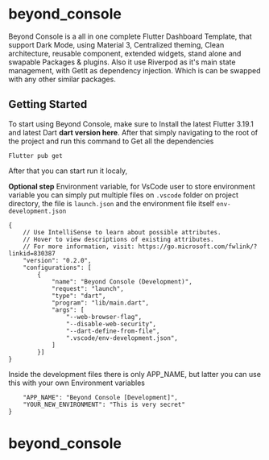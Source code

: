 # beyond_console

Beyond Console is a all in one complete Flutter Dashboard Template, that support Dark Mode, using Material 3, Centralized theming, Clean architecture, reusable component, extended widgets, stand alone and swapable Packages & plugins. Also it use Riverpod as it's main state management, with GetIt as dependency injection. Which is can be swapped with any other similar packages.

## Getting Started

To start using Beyond Console, make sure to Install the latest Flutter 3.19.1 and latest Dart **dart version here**. After that simply navigating to the root of the project and run this command to Get all the dependencies
```
Flutter pub get
```
After that you can start run it localy, 


**Optional step** Environment variable, for VsCode user to store environment variable you can simply put multiple files on `.vscode` folder on project directory, the file is `launch.json` and the environment file itself `env-development.json`
```
{
    // Use IntelliSense to learn about possible attributes.
    // Hover to view descriptions of existing attributes.
    // For more information, visit: https://go.microsoft.com/fwlink/?linkid=830387
    "version": "0.2.0",
    "configurations": [
        {
            "name": "Beyond Console (Development)",
            "request": "launch",
            "type": "dart",
            "program": "lib/main.dart",
            "args": [
                "--web-browser-flag",
                "--disable-web-security",
				"--dart-define-from-file",
				".vscode/env-development.json",
            ]
        }]
}
```
Inside the development files there is only APP_NAME, but latter you can use this with your own Environment variables
```{
    "APP_NAME": "Beyond Console [Development]",
    "YOUR_NEW_ENVIRONMENT": "This is very secret"
}
```
# beyond_console
